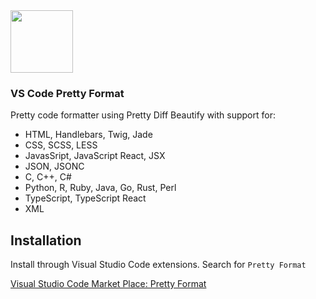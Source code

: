 <a href="https://marketplace.visualstudio.com/items?itemName=mblode.pretty-format">
  <img src="https://github.com/mblode/pretty-format/blob/master/icon.png?raw=true" alt="" width=100 height=100>
</a>

### VS Code Pretty Format

Pretty code formatter using Pretty Diff Beautify with support for:
- HTML, Handlebars, Twig, Jade
- CSS, SCSS, LESS
- JavasSript, JavaScript React, JSX
- JSON, JSONC
- C, C++, C#
- Python, R, Ruby, Java, Go, Rust, Perl
- TypeScript, TypeScript React
- XML

## Installation

Install through Visual Studio Code extensions. Search for `Pretty Format`

[Visual Studio Code Market Place: Pretty Format](https://marketplace.visualstudio.com/items?itemName=mblode.pretty-format)
